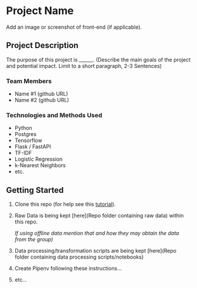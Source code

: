 # Project Name
Add an image or screenshot of front-end (if applicable).

## Project Description
The purpose of this project is ______. (Describe the main goals of the project and potential impact. Limit to a short paragraph, 2-3 Sentences)

### Team Members
* Name #1 (github URL)
* Name #2 (github URL)

### Technologies and Methods Used
* Python
* Postgres
* Tensorflow
* Flask / FastAPI
* TF-IDF
* Logistic Regression
* k-Nearest Neighbors
* etc. 

## Getting Started

1. Clone this repo (for help see this [tutorial](https://help.github.com/articles/cloning-a-repository/)).
2. Raw Data is being kept [here](Repo folder containing raw data) within this repo.

    *If using offline data mention that and how they may obtain the data from the group)*
    
3. Data processing/transformation scripts are being kept [here](Repo folder containing data processing scripts/notebooks)
4. Create Pipenv following these instructions...
5. etc...


